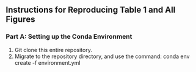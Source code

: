 ## Instructions for Reproducing Table 1 and All Figures

### Part A: Setting up the Conda Environment
1. Git clone this entire repository.
2. Migrate to the repository directory, and use the command: conda env create -f environment.yml
